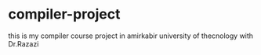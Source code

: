 # compiler-project

this is my compiler course project in amirkabir university of thecnology with Dr.Razazi